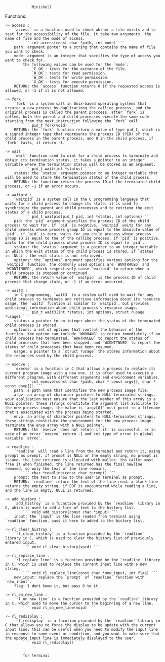				Minishell

Functions:

	-> access :
		`access` is a function used to check whther a file exists and to test for the accessibility of the file. it take two arguments, the name of file and the mode of access.
			``` int access(const char *path, int mode) ```
		path: argument ponter to a string that contains the name of file you want to check.
		mode: argument is an integer that soecifies the type of access you want to check for.
			the following values can be used for the `mode`:
				`F_OK`: tests for the exitence of the file.
				`R_OK`: tests for read permission.
				`W_OK`: tests for write permission.
				`X_OK`: tests for execute permission.
		RETURN: the `access` function returns 0 if the requested access is allowed, or -1 if it is not allowed.
	
	-> fork :
		`fork` is a system call in Unix-based operating systems that creates a new process by duplicationg the calling process, and the original process is called the parent proccess. after `fork` is called, both the parent and child processes execute the same code starting from the next instruction following the `fork` call.
			``` pid_t fork(void) ```
		RETURN: the `fork` function return a value of type pid_t, which is a signed integer type that represents the process ID (PID) of the child process in the parent process, and 0 in the child process. if `fork` fails, it return -1.
	
	-> wait : 
		`wait` function used to wiat for a child process to tarminate and obtain its termination status. it takes a pointer to an integer variable where the termination status will be stored as an argument.
			``` pid_t wait(int *status) ```
		status: the `status` argument pointer to an integer variable that will be used to store the termination status of the child process.
		RETURN: the function return the process ID of the terminated child process, or -1 if an error occurs.
	
	-> waitpid :
		`waitpid` is a system call in the C programming language that waits for a child process to change its state. it is used to synchronize the parent and child processes and to retrieve the exit status of a child process.
			``` pid_t waitpid(pid_t pid, int *status, int options) ```
		pid: the `pid` argument specifies the process ID of the child process to wait for. if `pid` is negative, `waitpid` waits for any child process whose process group ID is equal to the absolute value of `pid`. if `pid` is zero, waits for any child process whose process group ID is equal to the of the calling process. if `pid` is positive, waits for the child process whose process ID is equal to `pid`.
		status: the `status` argument is a pointer to an integer variable in which the exit status of the child process is stored. if `status` is `NULL`, the exit status is not retrieved.
		options: the `options` argument specifies various options for the `waitpid` function. the commonly used options are `WUNTRACED` and `WCONTINUED`, which respectively cause `waitpid` to return when a child process is stopped or continued.
		RETURN: the return value of `waitpid` is the process ID of child process that change state, or -1 if an error accurred.

	-> wait3 :
		in C programming, `wait3` is a sistem call used to wait for any child process to terminate and retrieve information about its resource usage. the `wait3` fucntion is similar to `waitpid`, but provides additional information about child process's resource usage. 
			``` pid_t wait3(int *status, int options, struct rusage *usage) ```
		status: a pointer to an integer where the status of the terminated child process is stored.
		options: a set of options that control the behavior of the function. the option can include `WNOHANG` to return immediately if no child process has terminated, `WUNTRACED` to report the status of child processes that have been stopped, and `WCONTTNUED` to report the status of child processes that have benn resumed.
		usage: a pointer to a `struct rusage` the stores information about the resources used by the child process.

	-> execve :
		`execve` is a function in C that allows a process to replace its current program image with a new one. it is often used to execute a different program, with different arguments and environment variables.
			``` int execve(const char *path, char * const argv[], char * const envp[]) ```
		path: a path name that identifies the new process image file.
		argv: an array of character pointers to NULL-terminated strings. your application must ensure that the last member of this array is a NULL pointer. these strings constitute the argument list available to the new process image. the value is `argv[0]` must point to a filename that's associated with the process being started.
		envp: an array of character pointers to NULL-terminated strings. these strings constitute the environment for the new process image. terminate the envp array with a NULL pointer.
		RETURN: the `execve` does not return if it  is successful. or in case of an error `execve` return -1 and set type of error in global variable `errno`.
	
	-> readline :
		`readline` will read a line from the terminal and return it, using prompt as prompt. if prompt is NULL or the empty string, no prompt is issued. the line returned is allocated with malloc. the caller must free it when finished. the line returned has the final newline removed, so only the text of the line remains.
			``` char *readline(const char *prompt) ```
		prompt: the text to show to the user in terminal as prompt.
		RETURN: `readline` return the text of the line read. a blank line returns the empty string. if EOF is encountered while reading a line, and the line is empty, NULL is returned.
	
	-> add_history :
		`add_histroy` is a fucnction provided by the `readline` library in C, which is used to add a line of text to the history list.
			``` void add_history(const char *input) ```
		input: the `input` is the line readed from terminal using `readline` function, pass it here to added to the history list.
		
	-> rl_clear_histroy :
		`rl_clear_history` is a function provided by the `readline` library in C, which is used to clear the history list of previously entered input.
			``` void rl_clear_history(void) ```
	
	-> rl_replace_line :
		`rl_replace_line` is a fucntion provided by the `readline` library in C, which is used to replace the current input line with a new string.
			``` void rl_replace_line(const char *new_input, int flag) ```
		new_input: replace the `prompt` of `readline` function with `new_input`.
		flag: I dont know it, but pass 0 to it.

	-> rl_on_new_line :
		`rl_on_new_line` is a fucntion provided by the `readline` library in C, which used to move the cursor to the beginning of a new line.
			``` void rl_on_new_line(void) ```
	
	-> rl_redisplay : 
		`rl_redisplay` is a fucntion provided by the `readline` library in C that allows you to force the display to be update with the current input line. this can be useful when you need to modify the input line in response to some event or condition, and you want to make sure that the update input line is immediately displayed to the user.
			``` void rl_redisplay() ```


			for terminal 
	

